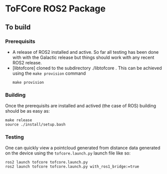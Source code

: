 # ToFCore ROS2 Package

## To build

### Prerequisits

- A release of ROS2 installed and active. So far all testing has been done with
  with the Galactic release but things should work with any recent ROS2 release.
- [libtofcore] cloned to the subdirectory ./libtofcore .
  This can be achieved using the `make provision` command
  ```
  make provision
  ```

### Building

Once the prerequisits are installed and actived (the case of ROS) building should be as easy as: 
```
make release
source ./install/setup.bash
```

### Testing

One can quickly view a pointcloud generated from distance data generated on the device using the `tofcore.launch.py` launch file like so: 

```
ros2 launch tofcore tofcore.launch.py
ros2 launch tofcore tofcore.launch.py with_ros1_bridge:=true
```